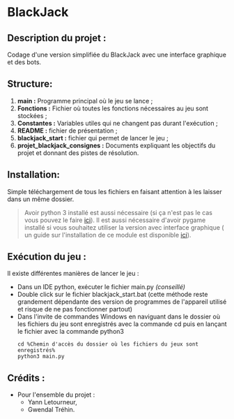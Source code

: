 # **BlackJack**

## Description du projet :
Codage d'une version simplifiée du BlackJack avec une interface graphique et des bots.

## Structure:
1. **main :** Programme principal où le jeu se lance ;
2. **Fonctions :** Fichier où toutes les fonctions nécessaires au jeu sont stockées ;
3. **Constantes :** Variables utiles qui ne changent pas durant l'exécution ;
4. **README :** fichier de présentation ;
5. **blackjack_start :** fichier qui permet de lancer le jeu ;
6. **projet_blackjack_consignes :** Documents expliquant les objectifs du projet et donnant des pistes de résolution.

## Installation:
Simple téléchargement de tous les fichiers en faisant attention à les laisser dans un même dossier.
> Avoir python 3 installé est aussi nécessaire (si ça n'est pas le cas vous pouvez le faire [ici](https://www.python.org/downloads/ "Téléchargent de la dernière version de python 3 par le site officiel")).
> Il est aussi nécessaire d'avoir pygame installé si vous souhaitez utiliser la version avec interface graphique ( un guide sur l'installation de ce module est disponible [ici](https://www.pygame.org/wiki/GettingStarted)).

## Exécution du jeu :
Il existe différentes manières de lancer le jeu :
* Dans un IDE python, exécuter le fichier main.py _(conseillé)_
* Double click sur le fichier blackjack_start.bat (cette méthode reste grandement dépendante des version de programmes de l'appareil utilisé et risque de ne pas fonctionner partout)
* Dans l'invite de commandes Windows en naviguant dans le dossier où les fichiers du jeu sont enregistrés avec la commande cd puis en lançant le fichier avec la commande python3
  ```console
  cd %Chemin d'accès du dossier où les fichiers du jeux sont enregistrés%
  python3 main.py
  ```

## Crédits :
* Pour l'ensemble du projet :
  * Yann Letourneur,
  * Gwendal Tréhin.
